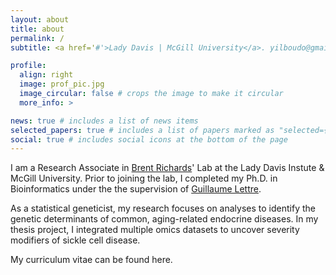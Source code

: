 ```yaml
---
layout: about
title: about
permalink: /
subtitle: <a href='#'>Lady Davis | McGill University</a>. yilboudo@gmail.com.

profile:
  align: right
  image: prof_pic.jpg
  image_circular: false # crops the image to make it circular
  more_info: >

news: true # includes a list of news items
selected_papers: true # includes a list of papers marked as "selected={true}"
social: true # includes social icons at the bottom of the page
---
```


I am a Research Associate in [Brent Richards](https://www.mcgill.ca/genepi/)' Lab at the Lady Davis Instute & McGill University. Prior to joining the lab, I completed my Ph.D. in Bioinformatics under the the supervision of [Guillaume Lettre](http://www.mhi-humangenetics.org/fr/membres/). 

As a statistical geneticist, my research focuses on analyses to identify the genetic determinants of common, aging-related endocrine diseases. In my thesis project, I integrated multiple omics datasets to uncover severity modifiers of sickle cell disease. 

My curriculum vitae can be found  here.

